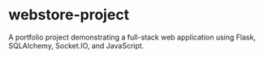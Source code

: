 # webstore-project
A portfolio project demonstrating a full-stack web application using Flask, SQLAlchemy, Socket.IO, and JavaScript.
